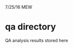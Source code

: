 7/25/16 MEW

qa directory
===========================================

QA analysis results stored here
